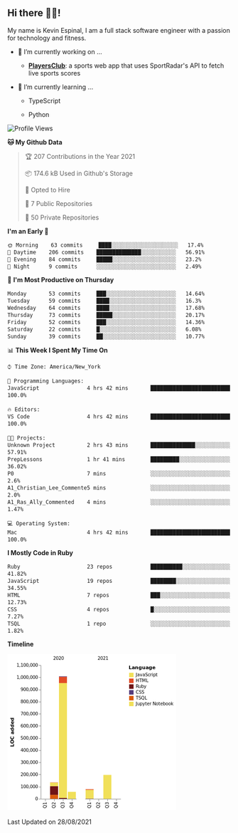 ## Hi there 👋🏽!

My name is Kevin Espinal, I am a full stack software engineer with a passion for technology and fitness.

- 🔭 I’m currently working on ...

     - **[PlayersClub](https://playersclub.herokuapp.com/#/)**: a sports web app that uses SportRadar's API to fetch live sports scores

- 🌱 I’m currently learning ...

     - TypeScript
     
     - Python
     
<!--START_SECTION:waka-->
![Profile Views](http://img.shields.io/badge/Profile%20Views-1-blue)

**🐱 My Github Data** 

> 🏆 207 Contributions in the Year 2021
 > 
> 📦 174.6 kB Used in Github's Storage 
 > 
> 💼 Opted to Hire
 > 
> 📜 7 Public Repositories 
 > 
> 🔑 50 Private Repositories  
 > 
**I'm an Early 🐤** 

```text
🌞 Morning    63 commits     ████░░░░░░░░░░░░░░░░░░░░░   17.4% 
🌆 Daytime    206 commits    ██████████████░░░░░░░░░░░   56.91% 
🌃 Evening    84 commits     █████░░░░░░░░░░░░░░░░░░░░   23.2% 
🌙 Night      9 commits      ░░░░░░░░░░░░░░░░░░░░░░░░░   2.49%

```
📅 **I'm Most Productive on Thursday** 

```text
Monday       53 commits     ███░░░░░░░░░░░░░░░░░░░░░░   14.64% 
Tuesday      59 commits     ████░░░░░░░░░░░░░░░░░░░░░   16.3% 
Wednesday    64 commits     ████░░░░░░░░░░░░░░░░░░░░░   17.68% 
Thursday     73 commits     █████░░░░░░░░░░░░░░░░░░░░   20.17% 
Friday       52 commits     ███░░░░░░░░░░░░░░░░░░░░░░   14.36% 
Saturday     22 commits     █░░░░░░░░░░░░░░░░░░░░░░░░   6.08% 
Sunday       39 commits     ██░░░░░░░░░░░░░░░░░░░░░░░   10.77%

```


📊 **This Week I Spent My Time On** 

```text
⌚︎ Time Zone: America/New_York

💬 Programming Languages: 
JavaScript               4 hrs 42 mins       █████████████████████████   100.0%

🔥 Editors: 
VS Code                  4 hrs 42 mins       █████████████████████████   100.0%

🐱‍💻 Projects: 
Unknown Project          2 hrs 43 mins       ██████████████░░░░░░░░░░░   57.91% 
PrepLessons              1 hr 41 mins        █████████░░░░░░░░░░░░░░░░   36.02% 
P0                       7 mins              ░░░░░░░░░░░░░░░░░░░░░░░░░   2.6% 
A1_Christian_Lee_Commente5 mins              ░░░░░░░░░░░░░░░░░░░░░░░░░   2.0% 
A1_Ras_Ally_Commented    4 mins              ░░░░░░░░░░░░░░░░░░░░░░░░░   1.47%

💻 Operating System: 
Mac                      4 hrs 42 mins       █████████████████████████   100.0%

```

**I Mostly Code in Ruby** 

```text
Ruby                     23 repos            ██████████░░░░░░░░░░░░░░░   41.82% 
JavaScript               19 repos            ████████░░░░░░░░░░░░░░░░░   34.55% 
HTML                     7 repos             ███░░░░░░░░░░░░░░░░░░░░░░   12.73% 
CSS                      4 repos             █░░░░░░░░░░░░░░░░░░░░░░░░   7.27% 
TSQL                     1 repo              ░░░░░░░░░░░░░░░░░░░░░░░░░   1.82%

```


**Timeline**

![Chart not found](https://raw.githubusercontent.com/espinalk212/espinalk212/main/charts/bar_graph.png) 


 Last Updated on 28/08/2021
<!--END_SECTION:waka-->


<!--
**espinalk212/espinalk212** is a ✨ _special_ ✨ repository because its `README.md` (this file) appears on your GitHub profile.

Here are some ideas to get you started:

- 🔭 I’m currently working on ...
- 🌱 I’m currently learning ...
- 👯 I’m looking to collaborate on ...
- 🤔 I’m looking for help with ...
- 💬 Ask me about ...
- 📫 How to reach me: ...
- 😄 Pronouns: ...
- ⚡ Fun fact: ...
-->

